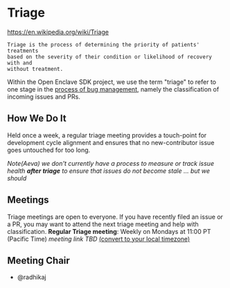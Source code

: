 Triage
======

https://en.wikipedia.org/wiki/Triage

    Triage is the process of determining the priority of patients' treatments
    based on the severity of their condition or likelihood of recovery with and
    without treatment.

Within the Open Enclave SDK project, we use the term "triage" to refer to one
stage in the
[process of bug management](https://en.wikipedia.org/wiki/Software_bug#Bug_management),
namely the classification of incoming issues and PRs.

How We Do It
------------

Held once a week, a regular triage meeting provides a touch-point for
development cycle alignment and ensures that no new-contributor issue goes
untouched for too long.

*Note(Aeva) we don't currently have a process to measure or track issue health
**after triage** to ensure that issues do not become stale ... but we should*

Meetings
--------
Triage meetings are open to everyone. If you have recently filed an issue or a PR, you may want to attend the next triage meeting and help with classification.
**Regular Triage meeting**: Weekly on Mondays at 11:00 PT (Pacific Time) *meeting link TBD* [(convert to your local timezone)](https://www.thetimezoneconverter.com/?t=11:00&tz=PT%20%28Pacific%20Time%29)

Meeting Chair
-------------

* @radhikaj
